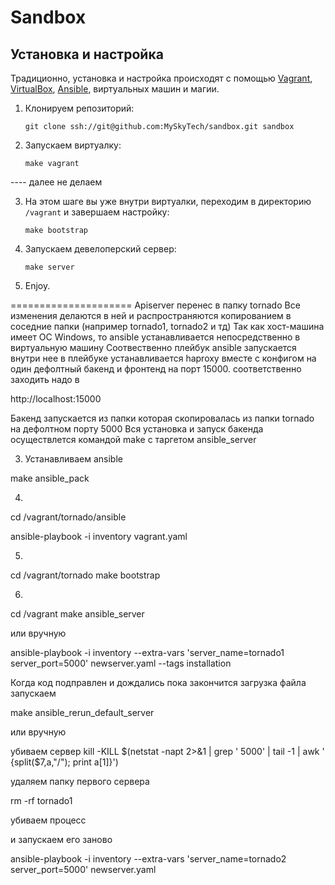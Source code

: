 Sandbox
=======

Установка и настройка
---------------------

Традиционно, установка и настройка происходят с помощью [Vagrant](https://www.vagrantup.com/downloads.html), [VirtualBox](https://www.virtualbox.org/wiki/Downloads), [Ansible](http://docs.ansible.com/ansible/intro_installation.html), виртуальных машин и магии.

1. Клонируем репозиторий:

    `git clone ssh://git@github.com:MySkyTech/sandbox.git sandbox`

2. Запускаем виртуалку:

    `make vagrant`

	
---- далее не делаем

3. На этом шаге вы уже внутри виртуалки, переходим в директорию `/vagrant` и завершаем настройку:

    `make bootstrap`

	

4. Запускаем девелоперский сервер:

    `make server`

5. Enjoy.

=====================
Apiserver перенес в папку tornado
Все изменения делаются в ней и распространяются копированием в соседние папки (например tornado1, tornado2 и тд)
Так как хост-машина имеет ОС Windows, то ansible устанавливается непосредственно в виртуальную машину
Соотвественно плейбук ansible запускается внутри нее
в плейбуке устанавливается haproxy вместе с конфигом на один дефолтный бакенд и фронтенд на порт 15000.
соответственно заходить надо в
 
http://localhost:15000

Бакенд запускается из папки которая скопировалась  из папки tornado на дефолтном порту 5000
Вся установка и запуск бакенда осуществлется командой make c таргетом ansible_server

3. Устанавливаем ansible

make ansible_pack



4. 

cd /vagrant/tornado/ansible

ansible-playbook -i inventory vagrant.yaml

5. 

cd /vagrant/tornado
make bootstrap


6. 
cd /vagrant
make ansible_server

или вручную

ansible-playbook -i inventory --extra-vars 'server_name=tornado1 server_port=5000' newserver.yaml --tags installation




Когда код подправлен и дождались пока закончится загрузка файла 
запускаем

make ansible_rerun_default_server

или вручную 

убиваем сервер
kill -KILL $(netstat -napt 2>&1 | grep ' 5000' | tail -1 | awk ' {split($7,a,"/"); print a[1]}')

удаляем папку первого сервера

rm -rf tornado1

убиваем процесс


и запускаем его заново

ansible-playbook -i inventory --extra-vars 'server_name=tornado2 server_port=5000' newserver.yaml